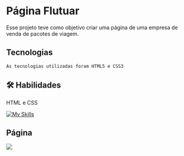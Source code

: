 # Página Flutuar

 Esse projeto teve como objetivo criar uma página de uma empresa de venda de pacotes de viagem.

## Tecnologias

    As tecnologias utilizadas foram HTML5 e CSS3 

## 🛠 Habilidades
HTML e CSS

[![My Skills](https://skillicons.dev/icons?i=html,css)](https://skillicons.dev) 

## Página

<img src="./imagens/Página.png">
